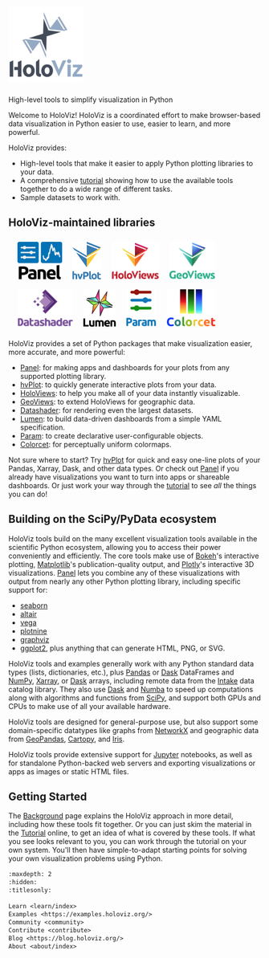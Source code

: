 # <img src="assets/holoviz-logo-stacked.svg" height="150px" alt="HoloViz Logo">  
High-level tools to simplify visualization in Python

Welcome to HoloViz! HoloViz is a coordinated effort to make browser-based data visualization in Python easier to use, easier to learn, and more powerful.

HoloViz provides:

- High-level tools that make it easier to apply Python plotting libraries to your data.
- A comprehensive [tutorial](learn/tutorial/index) showing how to use the available tools together to do a wide range of different tasks.
- Sample datasets to work with.

## HoloViz-maintained libraries

<style> img.pvlogo { margin:8px; display:inline; object-fit:scale-down; max-height:75px } </style>

<div style="margin:10px">
    <a href="https://panel.holoviz.org"><img class="pvlogo" src="assets/panel.png" alt="Panel Logo"/></a>
    <a href="https://hvplot.holoviz.org"><img class="pvlogo" src="assets/hvplot.png" alt="hvPlot Logo"/></a>
    <a href="https://holoviews.org"><img class="pvlogo" src="assets/holoviews.png" alt="HoloViews Logo"/></a>
    <a href="https://geoviews.org"><img class="pvlogo" src="assets/geoviews.png" alt="GeoViews Logo"/></a>
    <a href="https://datashader.org"><img class="pvlogo" src="assets/datashader.png" alt="Datashader Logo"/></a>
    <a href="https://lumen.holoviz.org"><img class="pvlogo" src="assets/lumen.png" alt="Lumen Logo"/></a>
    <a href="https://param.holoviz.org"><img class="pvlogo" src="assets/param.png" alt="Param Logo"/></a>
    <a href="https://colorcet.holoviz.org"><img class="pvlogo" src="assets/colorcet.png" alt="Colorcet Logo"/></a>
</div>

HoloViz provides a set of Python packages that make visualization easier, more accurate, and more powerful:

- [Panel](https://panel.holoviz.org): for making apps and dashboards for your plots from any supported plotting library.
- [hvPlot](https://hvplot.holoviz.org): to quickly generate interactive plots from your data.
- [HoloViews](https://holoviews.org): to help you make all of your data instantly visualizable.
- [GeoViews](https://geoviews.org): to extend HoloViews for geographic data.
- [Datashader](https://datashader.org): for rendering even the largest datasets.
- [Lumen](https://lumen.holoviz.org): to build data-driven dashboards from a simple YAML specification.
- [Param](https://param.holoviz.org): to create declarative user-configurable objects.
- [Colorcet](https://colorcet.holoviz.org): for perceptually uniform colormaps.

Not sure where to start? Try [hvPlot](https://hvplot.holoviz.org) for quick and easy one-line plots of your Pandas, Xarray, Dask, and other data types. Or check out [Panel](https://panel.holoviz.org) if you already have visualizations you want to turn into apps or shareable dashboards. Or just work your way through the [tutorial](learn/tutorial/index) to see *all* the things you can do!

## Building on the SciPy/PyData ecosystem

HoloViz tools build on the many excellent visualization tools available in the scientific Python ecosystem, allowing you to access their power conveniently and efficiently. The core tools make use of [Bokeh](http://bokeh.pydata.org)'s interactive plotting, [Matplotlib](http://matplotlib.org)'s publication-quality output, and [Plotly](https://plot.ly)'s interactive 3D visualizations. [Panel](https://panel.holoviz.org) lets you combine any of these visualizations with output from nearly any other Python plotting library, including specific support for:
- [seaborn](https://seaborn.pydata.org)
- [altair](https://altair-viz.github.io)
- [vega](https://vega.github.io)
- [plotnine](https://plotnine.readthedocs.io)
- [graphviz](https://graphviz.org)
- [ggplot2](https://ggplot2.tidyverse.org), plus anything that can generate HTML, PNG, or SVG.

HoloViz tools and examples generally work with any Python standard data types (lists, dictionaries, etc.), plus [Pandas](https://pandas.pydata.org) or [Dask](https://dask.pydata.org) DataFrames and [NumPy](https://numpy.org), [Xarray](https://xarray.pydata.org), or [Dask](https://dask.pydata.org) arrays, including remote data from the [Intake](https://intake.readthedocs.io) data catalog library. They also use [Dask](https://dask.pydata.org) and [Numba](https://numba.pydata.org) to speed up computations along with algorithms and functions from [SciPy](https://bit.ly/2OXxNfN), and support both GPUs and CPUs to make use of all your available hardware.

HoloViz tools are designed for general-purpose use, but also support some domain-specific datatypes like graphs from [NetworkX](https://networkx.github.io) and geographic data from [GeoPandas](https://geopandas.org), [Cartopy](https://scitools.org.uk/cartopy), and [Iris](https://scitools.org.uk/iris).

HoloViz tools provide extensive support for [Jupyter](https://jupyter.org) notebooks, as well as for standalone Python-backed web servers and exporting visualizations or apps as images or static HTML files.

## Getting Started

The [Background](learn/background) page explains the HoloViz approach in more detail, including how these tools fit together. Or you can just skim the material in the [Tutorial](learn/tutorial/index) online, to get an idea of what is covered by these tools. If what you see looks relevant to you, you can work through the tutorial on your own system. You'll then have simple-to-adapt starting points for solving your own visualization problems using Python.

```{toctree}
:maxdepth: 2
:hidden:
:titlesonly:

Learn <learn/index>
Examples <https://examples.holoviz.org/>
Community <community>
Contribute <contribute>
Blog <https://blog.holoviz.org/>
About <about/index>